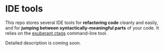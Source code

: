 # IDE tools
This repo stores several IDE tools for **refactoring code**
cleanly and easily, and for **jumping between syntactically-meaningful parts**
of your code.
It relies on the [exuberant ctags](http://ctags.sourceforge.net/) command-line tool.

Detailed description is coming soon.

